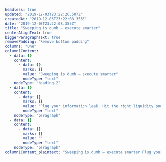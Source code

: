 ```yaml
---
headless: true
updated: "2019-12-03T23:22:26.507Z"
createdAt: "2019-12-03T23:22:08.355Z"
date: "2019-12-03T23:22:08.355Z"
title: "Sweeping is dumb – execute smarter"
centerAlignText: true
biggerParagraphText: true
removePadding: "Remove bottom padding"
columns: "One"
column1Content:
  - data: {}
    content:
      - data: {}
        marks: []
        value: "Sweeping is dumb – execute smarter"
        nodeType: "text"
    nodeType: "heading-2"
  - data: {}
    content:
      - data: {}
        marks: []
        value: "Plug your information leak. Hit the right liquidity pools at the right time. Improve prices, avoid slippage, and boost fill rates with Quote Fuse. Transform your order bombs into precision-guided missiles."
        nodeType: "text"
    nodeType: "paragraph"
  - data: {}
    content:
      - data: {}
        marks: []
        value: ""
        nodeType: "text"
    nodeType: "paragraph"
column1Content_plaintext: "Sweeping is dumb – execute smarter Plug your information leak. Hit the right liquidity pools at the right time. Improve prices, avoid slippage, and boost fill rates with Quote Fuse. Transform your order bombs into precision-guided missiles. "
---
```

